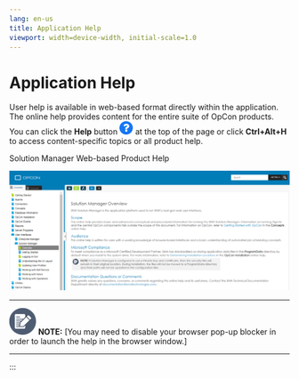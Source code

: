 ```yaml
---
lang: en-us
title: Application Help
viewport: width=device-width, initial-scale=1.0
---
```


# Application Help

User help is available in web-based format directly within the
application. The online help provides content for the entire suite of
OpCon products. You can click the **Help** button ![Help Button](../../../Resources/Images/SM/Help-Button.png "Help Button") at
the top of the page or click **Ctrl+Alt+H** to access content-specific
topics or all product help.

Solution Manager Web-based Product Help

![Solution Manager Web-based Product Help](../../../Resources/Images/SM/SMWeb-basedHelp.png "Solution Manager Web-based Product Help")

  -------------------------------------------------------------------------------------------------------------------------------- --------------------------------------------------------------------------------------------------------------------------------
  ![White pencil/paper icon on gray circular background](../../../Resources/Images/note-icon(48x48).png "Note icon")   **NOTE:** [You may need to disable your browser pop-up blocker in order to launch the help in the browser window.]
  -------------------------------------------------------------------------------------------------------------------------------- --------------------------------------------------------------------------------------------------------------------------------
:::
